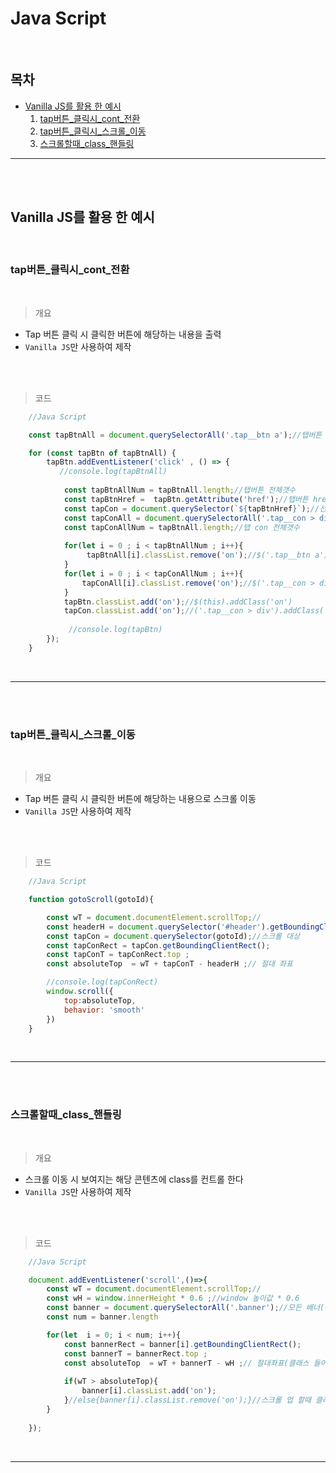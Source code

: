 
# **Java Script**
<br/>

## 목차


- [Vanilla JS를 활용 한 예시](#vanilla-js를-활용-한-예시)
   1. [tap버튼\_클릭시\_cont\_전환](#tap버튼_클릭시_cont_전환)
   2. [tap버튼\_클릭시\_스크롤\_이동](#tap버튼_클릭시_스크롤_이동)
   3. [스크롤할때\_class\_핸들링](#스크롤할때_class_핸들링)

--------------------------------------------------------------------

<br/>
<br/>

## Vanilla JS를 활용 한 예시
<br/>

### tap버튼_클릭시_cont_전환

<br/>

> 개요
- Tap 버튼 클릭 시 클릭한 버튼에 해당하는 내용을 출력<br/>
- `Vanilla JS`만 사용하여 제작
<br/>
<br/>

> 코드

``` javascript
	//Java Script

	const tapBtnAll = document.querySelectorAll('.tap__btn a');//탭버튼 전체  

	for (const tapBtn of tapBtnAll) {	   
		tapBtn.addEventListener('click' , () => {
		   //console.log(tapBtnAll)
						 
			const tapBtnAllNum = tapBtnAll.length;//탭버튼 전체갯수
			const tapBtnHref =  tapBtn.getAttribute('href');//탭버튼 href  
			const tapCon = document.querySelector(`${tapBtnHref}`);//선택자 지정
			const tapConAll = document.querySelectorAll('.tap__con > div');//탭 con 전체
			const tapConAllNum = tapBtnAll.length;//탭 con 전체갯수
			
			for(let i = 0 ; i < tapBtnAllNum ; i++){
				 tapBtnAll[i].classList.remove('on');//$('.tap__btn a').removeClass('on')
			}
			for(let i = 0 ; i < tapConAllNum ; i++){
				tapConAll[i].classList.remove('on');//$('.tap__con > div').removeClass('on')
			}
			tapBtn.classList.add('on');//$(this).addClass('on')
			tapCon.classList.add('on');//('.tap__con > div').addClass('on')
		   
			 //console.log(tapBtn)
		});
	}

```
<br/>

------------------------------------------------------------------------

<br/>
<br/>

### tap버튼_클릭시_스크롤_이동

<br/>


> 개요
- Tap 버튼 클릭 시 클릭한 버튼에 해당하는 내용으로 스크롤 이동<br/>
- `Vanilla JS`만 사용하여 제작
<br/>
<br/>

> 코드

``` javascript
	//Java Script

	function gotoScroll(gotoId){

		const wT = document.documentElement.scrollTop;//
		const headerH = document.querySelector('#header').getBoundingClientRect().height;//header 높이값
		const tapCon = document.querySelector(gotoId);//스크롤 대상
		const tapConRect = tapCon.getBoundingClientRect();
		const tapConT = tapConRect.top ;
		const absoluteTop  = wT + tapConT - headerH ;// 절대 좌표

		//console.log(tapConRect)
		window.scroll({
			top:absoluteTop,
			behavior: 'smooth'
		})
	}   

```
<br/>

------------------------------------------------------------------------

<br/>
<br/>

### 스크롤할때_class_핸들링

<br/>


> 개요
- 스크롤 이동 시 보여지는 해당 콘텐츠에 class를 컨트롤 한다<br/>
- `Vanilla JS`만 사용하여 제작
<br/>
<br/>

> 코드

``` javascript
	//Java Script

	document.addEventListener('scroll',()=>{
		const wT = document.documentElement.scrollTop;//
		const wH = window.innerHeight * 0.6 ;//window 높이값 * 0.6
		const banner = document.querySelectorAll('.banner');//모든 배너(선택자 변경가능)
		const num = banner.length

		for(let  i = 0; i < num; i++){
			const bannerRect = banner[i].getBoundingClientRect();
			const bannerT = bannerRect.top ;
			const absoluteTop  = wT + bannerT - wH ;// 절대좌표(클래스 들어오는 시점)
			
			if(wT > absoluteTop){
				banner[i].classList.add('on');
			}//else{banner[i].classList.remove('on');}//스크롤 업 할때 클래스 빼기
		}
		
	});

```
<br/>

------------------------------------------------------------------------